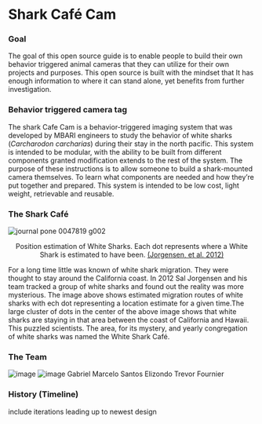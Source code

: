 # Shark Café Cam

### Goal
The goal of this open source guide is to enable people to build their own behavior triggered animal cameras that they can utilize for their own projects and purposes. This open source is built with the mindset that It has enough information to where it can stand alone, yet benefits from further investigation.

### Behavior triggered camera tag
The shark Cafe Cam is a behavior-triggered imaging system that was developed by MBARI engineers to study the behavior of white sharks (*Carcharodon carcharias*) during their stay in the north pacific. This system is intended to be modular, with the ability to be built from different components granted modification extends to the rest of the system. The purpose of these instructions is to allow someone to build a shark-mounted camera themselves. To learn what components are needed and how they’re put together and prepared. This system is intended to be low cost, light weight, retrievable and reusable.

### The Shark Café
![journal pone 0047819 g002](https://user-images.githubusercontent.com/52707386/62470534-80a35d00-b74f-11e9-9ba3-354c2872ee0f.png)
<p align = 'center'>Position estimation of White Sharks. Each dot represents where a White Shark is estimated to have been. <a href="https://journals.plos.org/plosone/article?id=10.1371/journal.pone.0047819">(Jorgensen, et al. 2012)</a></p>

For a long time little was known of white shark migration. They were thought to stay around the California coast. In 2012 Sal Jorgensen and his team tracked a group of white sharks and found out the reality was more mysterious. The image above shows estimated migration routes of white sharks with ech dot representing a location estimate for a given time.The large cluster of dots in the center of the above image shows that white sharks are staying in that area between the coast of California and Hawaii. This puzzled scientists. The area, for its mystery, and yearly congregation of white sharks was named the White Shark Café.

### The Team
![image](https://user-images.githubusercontent.com/52707386/63281976-b02f8a80-c262-11e9-96b2-6194bf342a09.png)
![image](https://user-images.githubusercontent.com/52707386/63282002-bf163d00-c262-11e9-8645-3ace08fee2c7.png)
Gabriel Marcelo Santos Elizondo
Trevor Fournier
### History (Timeline)
include iterations leading up to newest design

